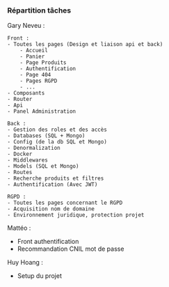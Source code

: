 ### Répartition tâches

Gary Neveu :

    Front :
    - Toutes les pages (Design et liaison api et back)
        - Accueil
        - Panier
        - Page Produits
        - Authentification
        - Page 404
        - Pages RGPD
        - ...
    - Composants
    - Router
    - Api
    - Panel Administration

    Back :
    - Gestion des roles et des accès
    - Databases (SQL + Mongo)
    - Config (de la db SQL et Mongo)
    - Denormalization
    - Docker
    - Middlewares
    - Models (SQL et Mongo)
    - Routes
    - Recherche produits et filtres
    - Authentification (Avec JWT)

    RGPD :
    - Toutes les pages concernant le RGPD
    - Acquisition nom de domaine
    - Environnement juridique, protection projet

Mattéo :

- Front authentification
- Recommandation CNIL mot de passe

Huy Hoang :

- Setup du projet
